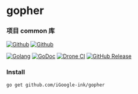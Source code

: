 # gopher

### 项目 common 库

[![Github](https://img.shields.io/github/followers/iGoogle-ink?label=Follow&style=social)](https://github.com/iGoogle-ink)
[![Github](https://img.shields.io/github/forks/iGoogle-ink/gopher?label=Fork&style=social)](https://github.com/iGoogle-ink/gopher/fork)

[![Golang](https://img.shields.io/badge/golang-1.16-brightgreen.svg)](https://golang.google.cn)
[![GoDoc](https://img.shields.io/badge/doc-go.dev-informational.svg)](https://pkg.go.dev/github.com/iGoogle-ink/gopher)
[![Drone CI](https://cloud.drone.io/api/badges/iGoogle-ink/gopher/status.svg)](https://cloud.drone.io/iGoogle-ink/gopher)
[![GitHub Release](https://img.shields.io/github/v/release/iGoogle-ink/gopher)](https://github.com/iGoogle-ink/gopher/releases)

### Install

```bash
go get github.com/iGoogle-ink/gopher
```